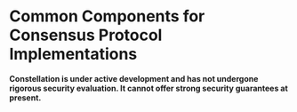 # Common Components for Consensus Protocol Implementations

**Constellation is under active development and has not undergone
rigorous security evaluation.  It cannot offer strong security
guarantees at present.**
